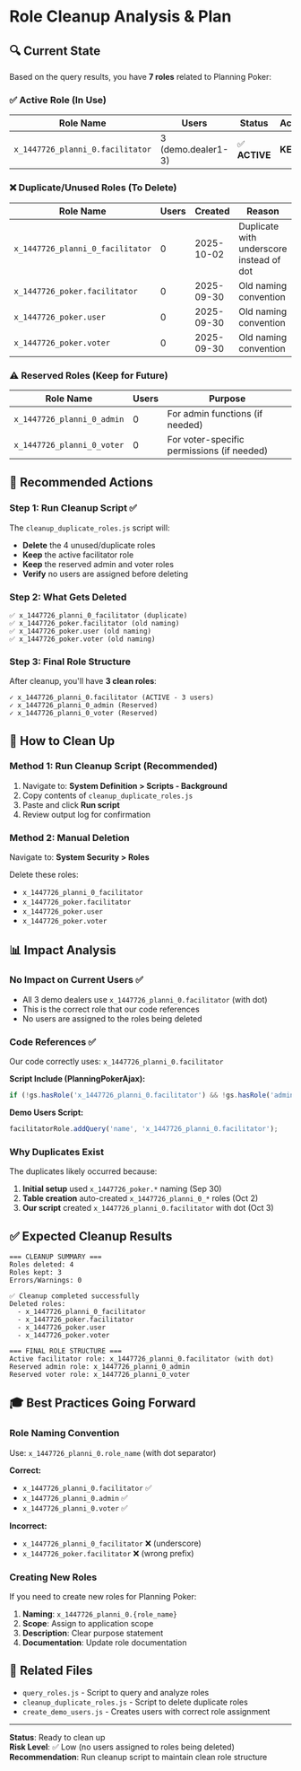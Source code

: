 # Role Cleanup Analysis & Plan

## 🔍 Current State

Based on the query results, you have **7 roles** related to Planning Poker:

### ✅ Active Role (In Use)
| Role Name | Users | Status | Action |
|-----------|-------|--------|--------|
| `x_1447726_planni_0.facilitator` | 3 (demo.dealer1-3) | ✅ **ACTIVE** | **KEEP** |

### ❌ Duplicate/Unused Roles (To Delete)
| Role Name | Users | Created | Reason |
|-----------|-------|---------|--------|
| `x_1447726_planni_0_facilitator` | 0 | 2025-10-02 | Duplicate with underscore instead of dot |
| `x_1447726_poker.facilitator` | 0 | 2025-09-30 | Old naming convention |
| `x_1447726_poker.user` | 0 | 2025-09-30 | Old naming convention |
| `x_1447726_poker.voter` | 0 | 2025-09-30 | Old naming convention |

### ⚠️ Reserved Roles (Keep for Future)
| Role Name | Users | Purpose |
|-----------|-------|---------|
| `x_1447726_planni_0_admin` | 0 | For admin functions (if needed) |
| `x_1447726_planni_0_voter` | 0 | For voter-specific permissions (if needed) |

## 🎯 Recommended Actions

### Step 1: Run Cleanup Script ✅

The `cleanup_duplicate_roles.js` script will:
- **Delete** the 4 unused/duplicate roles
- **Keep** the active facilitator role
- **Keep** the reserved admin and voter roles
- **Verify** no users are assigned before deleting

### Step 2: What Gets Deleted
```
✅ x_1447726_planni_0_facilitator (duplicate)
✅ x_1447726_poker.facilitator (old naming)
✅ x_1447726_poker.user (old naming)
✅ x_1447726_poker.voter (old naming)
```

### Step 3: Final Role Structure
After cleanup, you'll have **3 clean roles**:
```
✓ x_1447726_planni_0.facilitator (ACTIVE - 3 users)
✓ x_1447726_planni_0_admin (Reserved)
✓ x_1447726_planni_0_voter (Reserved)
```

## 🚀 How to Clean Up

### Method 1: Run Cleanup Script (Recommended)

1. Navigate to: **System Definition > Scripts - Background**
2. Copy contents of `cleanup_duplicate_roles.js`
3. Paste and click **Run script**
4. Review output log for confirmation

### Method 2: Manual Deletion

Navigate to: **System Security > Roles**

Delete these roles:
- `x_1447726_planni_0_facilitator`
- `x_1447726_poker.facilitator`
- `x_1447726_poker.user`
- `x_1447726_poker.voter`

## 📊 Impact Analysis

### No Impact on Current Users ✅
- All 3 demo dealers use `x_1447726_planni_0.facilitator` (with dot)
- This is the correct role that our code references
- No users are assigned to the roles being deleted

### Code References ✅
Our code correctly uses: `x_1447726_planni_0.facilitator`

**Script Include (PlanningPokerAjax):**
```javascript
if (!gs.hasRole('x_1447726_planni_0.facilitator') && !gs.hasRole('admin'))
```

**Demo Users Script:**
```javascript
facilitatorRole.addQuery('name', 'x_1447726_planni_0.facilitator');
```

### Why Duplicates Exist

The duplicates likely occurred because:
1. **Initial setup** used `x_1447726_poker.*` naming (Sep 30)
2. **Table creation** auto-created `x_1447726_planni_0_*` roles (Oct 2)
3. **Our script** created `x_1447726_planni_0.facilitator` with dot (Oct 3)

## ✅ Expected Cleanup Results

```
=== CLEANUP SUMMARY ===
Roles deleted: 4
Roles kept: 3
Errors/Warnings: 0

✅ Cleanup completed successfully
Deleted roles: 
  - x_1447726_planni_0_facilitator
  - x_1447726_poker.facilitator
  - x_1447726_poker.user
  - x_1447726_poker.voter

=== FINAL ROLE STRUCTURE ===
Active facilitator role: x_1447726_planni_0.facilitator (with dot)
Reserved admin role: x_1447726_planni_0_admin
Reserved voter role: x_1447726_planni_0_voter
```

## 🎓 Best Practices Going Forward

### Role Naming Convention
Use: `x_1447726_planni_0.role_name` (with dot separator)

**Correct:**
- `x_1447726_planni_0.facilitator` ✅
- `x_1447726_planni_0.admin` ✅
- `x_1447726_planni_0.voter` ✅

**Incorrect:**
- `x_1447726_planni_0_facilitator` ❌ (underscore)
- `x_1447726_poker.facilitator` ❌ (wrong prefix)

### Creating New Roles

If you need to create new roles for Planning Poker:

1. **Naming**: `x_1447726_planni_0.{role_name}`
2. **Scope**: Assign to application scope
3. **Description**: Clear purpose statement
4. **Documentation**: Update role documentation

## 📁 Related Files

- `query_roles.js` - Script to query and analyze roles
- `cleanup_duplicate_roles.js` - Script to delete duplicate roles
- `create_demo_users.js` - Creates users with correct role assignment

---

**Status**: Ready to clean up  
**Risk Level**: ✅ Low (no users assigned to roles being deleted)  
**Recommendation**: Run cleanup script to maintain clean role structure
